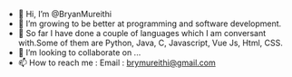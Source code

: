 - 👋 Hi, I’m @BryanMureithi
- 👀 I’m growing to be better at programming and software development.
- 🌱 So far I have done a couple of languages which I am conversant with.Some of them are Python, Java, C, Javascript, Vue Js, Html, CSS.
- 💞️ I’m looking to collaborate on ...
- 📫 How to reach me : Email : brymureithi@gmail.com

<!---
BryanMureithi/BryanMureithi is a ✨ special ✨ repository because its `README.md` (this file) appears on your GitHub profile.
You can click the Preview link to take a look at your changes.
--->
